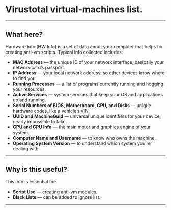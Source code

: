 # Virustotal virtual-machines list.
---

## What here?

Hardware Info (HW Info) is a set of data about your computer that helps for creating anti-vm scripts. Typical info collected includes:

- **MAC Address** — the unique ID of your network interface, basically your network card’s passport.
- **IP Address** — your local network address, so other devices know where to find you.
- **Running Processes** — a list of programs currently running and hogging your resources.
- **Active Services** — system services that keep your OS and applications up and running.
- **Serial Numbers of BIOS, Motherboard, CPU, and Disks** — unique hardware codes, like a vehicle’s VIN.
- **UUID and MachineGuid** — universal unique identifiers for your device, nearly impossible to fake.
- **GPU and CPU Info** — the main motor and graphics engine of your system.
- **Computer Name and Username** — to know who owns the machine.
- **Operating System Version** — to understand which system you’re dealing with.

---

## Why is this useful?

This info is essential for:

- **Script Use** — creating anti-vm modules.
- **Black Lists** — can be added to ignore list.

---
